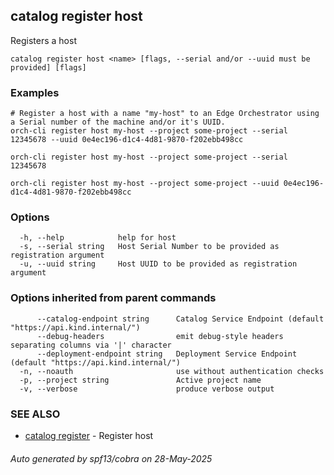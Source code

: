 ## catalog register host

Registers a host

```
catalog register host <name> [flags, --serial and/or --uuid must be provided] [flags]
```

### Examples

```
# Register a host with a name "my-host" to an Edge Orchestrator using a Serial number of the machine and/or it's UUID.
orch-cli register host my-host --project some-project --serial 12345678 --uuid 0e4ec196-d1c4-4d81-9870-f202ebb498cc

orch-cli register host my-host --project some-project --serial 12345678

orch-cli register host my-host --project some-project --uuid 0e4ec196-d1c4-4d81-9870-f202ebb498cc
```

### Options

```
  -h, --help            help for host
  -s, --serial string   Host Serial Number to be provided as registration argument
  -u, --uuid string     Host UUID to be provided as registration argument
```

### Options inherited from parent commands

```
      --catalog-endpoint string      Catalog Service Endpoint (default "https://api.kind.internal/")
      --debug-headers                emit debug-style headers separating columns via '|' character
      --deployment-endpoint string   Deployment Service Endpoint (default "https://api.kind.internal/")
  -n, --noauth                       use without authentication checks
  -p, --project string               Active project name
  -v, --verbose                      produce verbose output
```

### SEE ALSO

* [catalog register](catalog_register.md)	 - Register host

###### Auto generated by spf13/cobra on 28-May-2025
